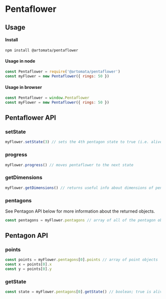 # Pentaflower

## Usage

#### Install

`npm install @artomata/pentaflower`

#### Usage in node

```js
const Pentaflower = require('@artomata/pentaflower')
const myFlower = new Pentaflower({ rings: 50 })
```

#### Usage in browser

```js
const Pentaflower = window.Pentaflower
const myFlower = new Pentaflower({ rings: 50 })
```

## Pentaflower API

### setState

```js
myFlower.setState(3) // sets the 4th pentagon state to true (i.e. alive)
```

### progress

```js
myFlower.progress() // moves pentaflower to the next state
```

### getDimensions

```js
myFlower.getDimensions() // returns useful info about dimensions of pentaflower
```

### pentagons

See Pentagon API below for more information about the returned objects.

```js
const pentagons = myFlower.pentagons // array of all of the pentagon objects
```

## Pentagon API

### points

```js
const points = myFlower.pentagons[0].points // array of point objects
const x = points[0].x
const y = points[0].y
```

### getState

```js
const state = myFlower.pentagons[0].getState() // boolean; true is alive
```
